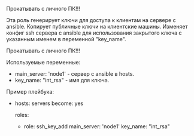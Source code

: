 Прокатывать с личного ПК!!!

Эта роль генерирует ключи для доступа к клиентам на сервере с ansible.
Копирует публичные ключи на клиентские машины.
Изменяет конфиг ssh сервера с ansible для использования закрытого ключа с указанным именем в переменной "key_name".

Прокатывать с личного ПК!!!

Используемые переменные:
- main_server: 'node1' - сервер с ansible в hosts.
- key_name: "int_rsa" - имя для ключа.

Пример плейбука:

- hosts: servers
  become: yes

  roles:
    - role: ssh_key_add
      main_server: 'node1'
      key_name: "int_rsa"

